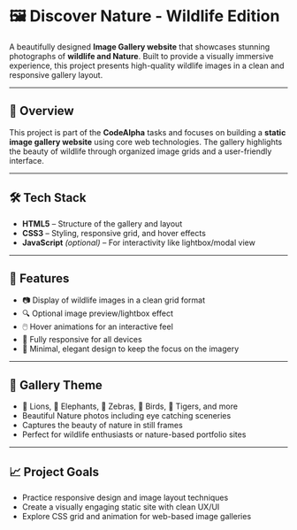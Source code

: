 # 🖼️ Discover Nature - Wildlife Edition

A beautifully designed **Image Gallery website** that showcases stunning photographs of **wildlife and Nature**. Built to provide a visually immersive experience, this project presents high-quality wildlife images in a clean and responsive gallery layout.

---

## 🌿 Overview

This project is part of the **CodeAlpha** tasks and focuses on building a **static image gallery website** using core web technologies. The gallery highlights the beauty of wildlife through organized image grids and a user-friendly interface.

---

## 🛠️ Tech Stack

- **HTML5** – Structure of the gallery and layout  
- **CSS3** – Styling, responsive grid, and hover effects  
- **JavaScript** *(optional)* – For interactivity like lightbox/modal view  

---

## 🐾 Features

- 📷 Display of wildlife images in a clean grid format  
- 🔍 Optional image preview/lightbox effect  
- 🖱️ Hover animations for an interactive feel  
- 📱 Fully responsive for all devices  
- 🎨 Minimal, elegant design to keep the focus on the imagery  

---

## 📸 Gallery Theme

- 🦁 Lions, 🐘 Elephants, 🦓 Zebras, 🦅 Birds, 🐅 Tigers, and more
- Beautiful Nature photos including eye catching sceneries   
- Captures the beauty of nature in still frames  
- Perfect for wildlife enthusiasts or nature-based portfolio sites  

---

## 📈 Project Goals

- Practice responsive design and image layout techniques  
- Create a visually engaging static site with clean UX/UI  
- Explore CSS grid and animation for web-based image galleries  

